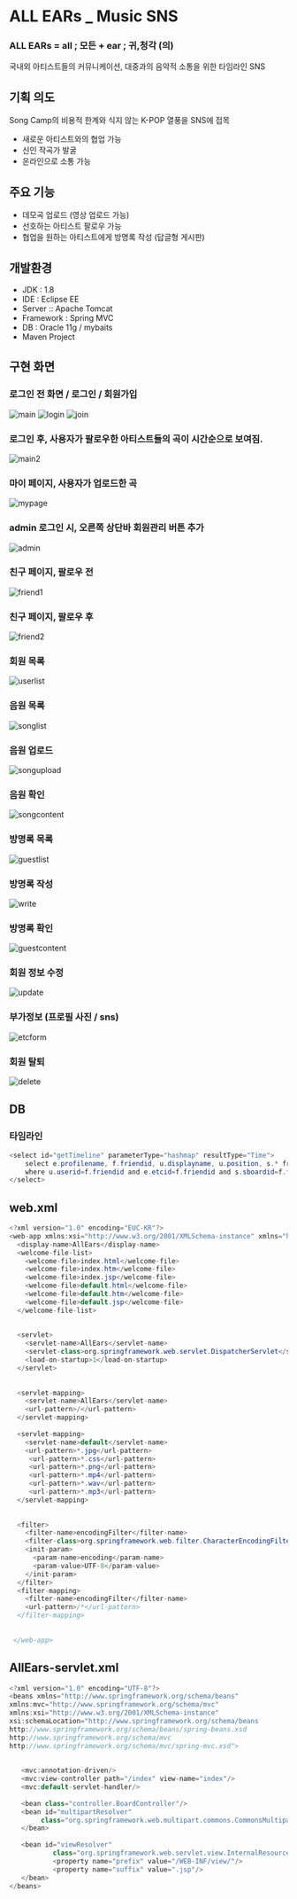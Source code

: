 
# ALL EARs _ Music SNS
### ALL EARs = all ; 모든 + ear ; 귀,청각 (의)
국내외 아티스트들의 커뮤니케이션, 대중과의 음악적 소통을 위한 타임라인 SNS

## 기획 의도

  Song Camp의 비용적 한계와 식지 않는 K-POP 열풍을 SNS에 접목
  - 새로운 아티스트와의 협업 가능
  - 신인 작곡가 발굴
  - 온라인으로 소통 가능

## 주요 기능
  - 데모곡 업로드 (영상 업로드 가능)
  - 선호하는 아티스트 팔로우 가능 
  - 협업을 원하는 아티스트에게 방명록 작성 (답글형 게시판)

## 개발환경
  - JDK : 1.8
  - IDE : Eclipse EE
  - Server :: Apache Tomcat
  - Framework : Spring MVC
  - DB : Oracle 11g / mybaits
  - Maven Project
  
## 구현 화면
### 로그인 전 화면 / 로그인 / 회원가입
![main](https://user-images.githubusercontent.com/33610328/41815724-3ecd4a3a-77ae-11e8-802d-a7a6ec246c79.png)
![login](https://user-images.githubusercontent.com/33610328/41815725-4ac193e6-77ae-11e8-9d30-4b174ab2c8fa.png)
![join](https://user-images.githubusercontent.com/33610328/41815726-4e4d48d4-77ae-11e8-9d48-8edf395b30f2.png)
### 로그인 후, 사용자가 팔로우한 아티스트들의 곡이 시간순으로 보여짐.
![main2](https://user-images.githubusercontent.com/33610328/41815728-55ba3fb4-77ae-11e8-9e11-5a6140f25187.png)
### 마이 페이지, 사용자가 업로드한 곡
![mypage](https://user-images.githubusercontent.com/33610328/41815729-66a8737c-77ae-11e8-8a65-ee8bbc743d28.png)
### admin 로그인 시, 오른쪽 상단바 회원관리 버튼 추가
![admin](https://user-images.githubusercontent.com/33610328/41815730-69d6bd60-77ae-11e8-931a-33a131195512.png)
### 친구 페이지, 팔로우 전
![friend1](https://user-images.githubusercontent.com/33610328/41815731-6bccb9d0-77ae-11e8-8d19-e2a7c25daa2b.png)
### 친구 페이지, 팔로우 후 
![friend2](https://user-images.githubusercontent.com/33610328/41815732-6eae35ac-77ae-11e8-9e9d-09a7d34d7038.png)
### 회원 목록
![userlist](https://user-images.githubusercontent.com/33610328/41815734-74d4d152-77ae-11e8-8de1-02c18a041cf7.png)
### 음원 목록
![songlist](https://user-images.githubusercontent.com/33610328/41815736-7966d3b4-77ae-11e8-8431-a2e200f172d1.png)
### 음원 업로드
![songupload](https://user-images.githubusercontent.com/33610328/41815737-7c827c06-77ae-11e8-844d-d351adba3a56.png)
### 음원 확인
![songcontent](https://user-images.githubusercontent.com/33610328/41815738-7fdf37b8-77ae-11e8-91ae-830575104838.png)
### 방명록 목록
![guestlist](https://user-images.githubusercontent.com/33610328/41815740-842b46d6-77ae-11e8-8acf-24a3cdc98fdb.png)
### 방명록 작성
![write](https://user-images.githubusercontent.com/33610328/41815741-87ee2cb6-77ae-11e8-8aaa-511120818a15.png)
### 방명록 확인
![guestcontent](https://user-images.githubusercontent.com/33610328/41815742-8b1a7f66-77ae-11e8-9017-78bf11fac86c.png)
### 회원 정보 수정
![update](https://user-images.githubusercontent.com/33610328/41815744-8eb46f4c-77ae-11e8-9b66-7997d8392de1.png)
### 부가정보 (프로필 사진 / sns) 
![etcform](https://user-images.githubusercontent.com/33610328/41815745-90efbc44-77ae-11e8-8c5b-89f563ebea63.png)
### 회원 탈퇴
![delete](https://user-images.githubusercontent.com/33610328/41815747-93d6ef7c-77ae-11e8-9418-4df7e826000f.png)

## DB
### 타임라인 
~~~java
<select id="getTimeline" parameterType="hashmap" resultType="Time">
	select e.profilename, f.friendid, u.displayname, u.position, s.* from etcInfo e, follow f, userlist u, songboard s 
	where u.userid=f.friendid and e.etcid=f.friendid and s.sboardid=f.friendid and f.myid=#{myid} order by s.snum desc
</select>
~~~

## web.xml
~~~java
<?xml version="1.0" encoding="EUC-KR"?>
<web-app xmlns:xsi="http://www.w3.org/2001/XMLSchema-instance" xmlns="http://xmlns.jcp.org/xml/ns/javaee" xmlns:jsp="http://java.sun.com/xml/ns/javaee/jsp" xsi:schemaLocation="http://xmlns.jcp.org/xml/ns/javaee http://xmlns.jcp.org/xml/ns/javaee/web-app_3_1.xsd" id="WebApp_ID" version="3.1">
  <display-name>AllEars</display-name>
  <welcome-file-list>
    <welcome-file>index.html</welcome-file>
    <welcome-file>index.htm</welcome-file>
    <welcome-file>index.jsp</welcome-file>
    <welcome-file>default.html</welcome-file>
    <welcome-file>default.htm</welcome-file>
    <welcome-file>default.jsp</welcome-file>
  </welcome-file-list>
 
  
  <servlet>
    <servlet-name>AllEars</servlet-name>
    <servlet-class>org.springframework.web.servlet.DispatcherServlet</servlet-class>
    <load-on-startup>1</load-on-startup>
  </servlet>
  
  
  <servlet-mapping>
    <servlet-name>AllEars</servlet-name>
    <url-pattern>/</url-pattern>
  </servlet-mapping>
  
  <servlet-mapping>
    <servlet-name>default</servlet-name>
    <url-pattern>*.jpg</url-pattern>
     <url-pattern>*.css</url-pattern>
     <url-pattern>*.png</url-pattern>
     <url-pattern>*.mp4</url-pattern>
     <url-pattern>*.wav</url-pattern>
     <url-pattern>*.mp3</url-pattern>
  </servlet-mapping>
  
  
  <filter> 
    <filter-name>encodingFilter</filter-name>
    <filter-class>org.springframework.web.filter.CharacterEncodingFilter</filter-class>
    <init-param>
      <param-name>encoding</param-name>
      <param-value>UTF-8</param-value>
    </init-param>
  </filter>
  <filter-mapping>
    <filter-name>encodingFilter</filter-name>
    <url-pattern>/*</url-pattern>
  </filter-mapping>
  
 
 </web-app>
 ~~~
 
 ## AllEars-servlet.xml
 ~~~java
 <?xml version="1.0" encoding="UTF-8"?>
<beans xmlns="http://www.springframework.org/schema/beans" 
xmlns:mvc="http://www.springframework.org/schema/mvc"
xmlns:xsi="http://www.w3.org/2001/XMLSchema-instance"
xsi:schemaLocation="http://www.springframework.org/schema/beans 
http://www.springframework.org/schema/beans/spring-beans.xsd
http://www.springframework.org/schema/mvc
http://www.springframework.org/schema/mvc/spring-mvc.xsd">
	
		
	<mvc:annotation-driven/>
	<mvc:view-controller path="/index" view-name="index"/>
	<mvc:default-servlet-handler/>
	
	<bean class="controller.BoardController"/>
	<bean id="multipartResolver" 
         class="org.springframework.web.multipart.commons.CommonsMultipartResolver">
   	</bean> 
	
	<bean id="viewResolver" 
			class="org.springframework.web.servlet.view.InternalResourceViewResolver">
			<property name="prefix" value="/WEB-INF/view/"/>
			<property name="suffix" value=".jsp"/>
	</bean> 
</beans>
~~~




